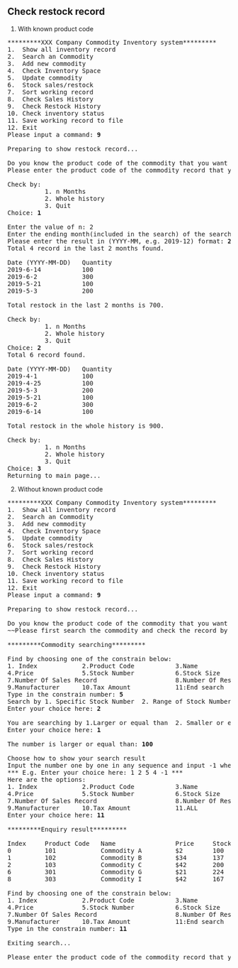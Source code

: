 ## Check restock record

1. With known product code
<pre>
*********XXX Company Commodity Inventory system*********
1.  Show all inventory record
2.  Search an Commodity
3.  Add new commodity
4.  Check Inventory Space
5.  Update commodity
6.  Stock sales/restock
7.  Sort working record
8.  Check Sales History
9.  Check Restock History
10. Check inventory status
11. Save working record to file
12. Exit
Please input a command: <b>9</b>

Preparing to show restock record...

Do you know the product code of the commodity that you want to check?(Y/N) <b>Y</b>
Please enter the product code of the commodity record that you want to check: <b>301</b>

Check by:
          1. n Months
          2. Whole history
          3. Quit
Choice: <b>1</b>

Enter the value of n: 2
Enter the ending month(included in the search) of the search
Please enter the result in (YYYY-MM, e.g. 2019-12) format: <b>2019-06</b>
Total 4 record in the last 2 months found.

Date (YYYY-MM-DD)   Quantity
2019-6-14           100   
2019-6-2            300   
2019-5-21           100   
2019-5-3            200   

Total restock in the last 2 months is 700.

Check by:
          1. n Months
          2. Whole history
          3. Quit
Choice: <b>2</b>
Total 6 record found.

Date (YYYY-MM-DD)   Quantity
2019-4-1            100   
2019-4-25           100   
2019-5-3            200   
2019-5-21           100   
2019-6-2            300   
2019-6-14           100   

Total restock in the whole history is 900.

Check by:
          1. n Months
          2. Whole history
          3. Quit
Choice: <b>3</b>
Returning to main page...
</pre>

2. Without known product code
<pre>
*********XXX Company Commodity Inventory system*********
1.  Show all inventory record
2.  Search an Commodity
3.  Add new commodity
4.  Check Inventory Space
5.  Update commodity
6.  Stock sales/restock
7.  Sort working record
8.  Check Sales History
9.  Check Restock History
10. Check inventory status
11. Save working record to file
12. Exit
Please input a command: <b>9</b>

Preparing to show restock record...

Do you know the product code of the commodity that you want to check?(Y/N) <b>N</b>
~~Please first search the commodity and check the record by productCode~~

*********Commodity searching*********

Find by choosing one of the constrain below: 
1. Index            2.Product Code           3.Name
4.Price             5.Stock Number           6.Stock Size
7.Number Of Sales Record                     8.Number Of Restock Record
9.Manufacturer      10.Tax Amount            11:End search
Type in the constrain number: <b>5</b>
Search by 1. Specific Stock Number  2. Range of Stock Number
Enter your choice here: <b>2</b>

You are searching by 1.Larger or equal than  2. Smaller or equal than   3.Between two numbers
Enter your choice here: <b>1</b>

The number is larger or equal than: <b>100</b>

Choose how to show your search result
Input the number one by one in any sequence and input -1 when done or enter 11 to print All
*** E.g. Enter your choice here: 1 2 5 4 -1 ***
Here are the options: 
1. Index            2.Product Code           3.Name
4.Price             5.Stock Number           6.Stock Size
7.Number Of Sales Record                     8.Number Of Restock Record
9.Manufacturer      10.Tax Amount            11.ALL
Enter your choice here: <b>11</b>

*********Enquiry result*********

Index     Product Code   Name                Price     Stock Number   Stock Size     Number of Sales Record Number of Restock Record  Manufacturer             Tax Amount     
0         101            Commodity A         $2        100            1              1                      2                         Man A                    $0             
1         102            Commodity B         $34       137            2              3                      2                         Man B                    $1             
2         103            Commodity C         $42       200            14             4                      3                         Man C                    $1.5           
6         301            Commodity G         $21       224            1              12                     6                         Man G                    $2             
8         303            Commodity I         $42       167            14             4                      2                         Man I                    $0             

Find by choosing one of the constrain below: 
1. Index            2.Product Code           3.Name
4.Price             5.Stock Number           6.Stock Size
7.Number Of Sales Record                     8.Number Of Restock Record
9.Manufacturer      10.Tax Amount            11:End search
Type in the constrain number: <b>11</b>

Exiting search...

Please enter the product code of the commodity record that you want to check: 
</pre>


